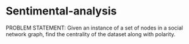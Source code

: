 # Sentimental-analysis
PROBLEM STATEMENT:
Given an instance of a set of nodes in a social network graph, find the centrality of the dataset along with polarity. 
